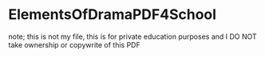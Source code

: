 # ElementsOfDramaPDF4School

note; this is not my file, this is for private education purposes and I DO NOT take ownership or copywrite of this PDF
